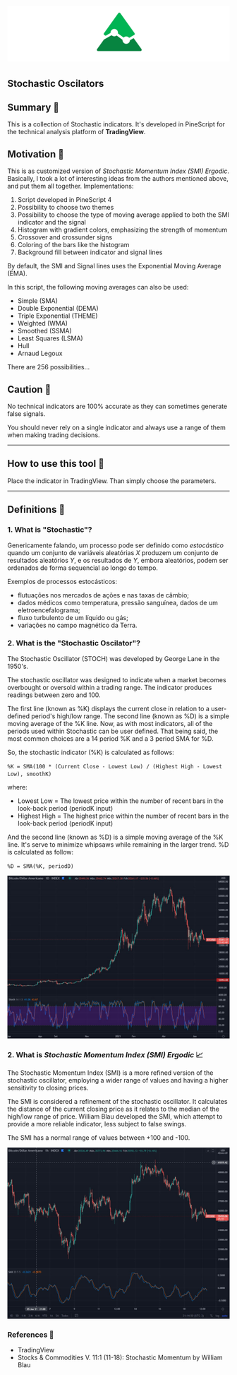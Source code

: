 # ![logo](images/Pine.png "Pine")

## Stochastic Oscilators

## Summary 💊

This is a collection of Stochastic indicators.
It's developed in PineScript for the technical analysis platform of **TradingView**.

## Motivation 💊

This is as customized version of *Stochastic Momentum Index (SMI) Ergodic*.
Basically, I took a lot of interesting ideas from the authors mentioned above, and put them all together.
Implementations:
  
1. Script developed in PineScript 4
2. Possibility to choose two themes
3. Possibility to choose the type of moving average applied to both the SMI indicator and the signal
4. Histogram with gradient colors, emphasizing the strength of momentum
5. Crossover and crossunder signs
6. Coloring of the bars like the histogram
7. Background fill between indicator and signal lines

By default, the SMI and Signal lines uses the Exponential Moving Average (EMA).

In this script, the following moving averages can also be used:

- Simple (SMA)
- Double Exponential (DEMA)
- Triple Exponential (THEME)
- Weighted (WMA)
- Smoothed (SSMA)
- Least Squares (LSMA)
- Hull
- Arnaud Legoux

There are 256 possibilities...

## Caution 💊

No technical indicators are 100% accurate as they can sometimes generate false signals.

You should never rely on a single indicator and always use a range of them when making trading decisions.

---

## How to use this tool 💊

Place the indicator in TradingView. Than simply choose the parameters.

---

## Definitions 💊

### 1. What is "Stochastic"?

Genericamente falando, um processo pode ser definido como *estocástico* quando um conjunto de variáveis aleatórias *X* produzem um conjunto de resultados aleatórios *Y*, e os resultados de *Y*, embora aleatórios, podem ser ordenados de forma sequencial ao longo do tempo.

Exemplos de processos estocásticos:

- flutuações nos mercados de ações e nas taxas de câmbio;
- dados médicos como temperatura, pressão sanguínea, dados de um eletroencefalograma;
- fluxo turbulento de um líquido ou gás;
- variações no campo magnético da Terra.

### 2. What is the "Stochastic Oscilator"?

The Stochastic Oscillator (STOCH) was developed by George Lane in the 1950's.

The stochastic oscillator was designed to indicate when a market becomes overbought or oversold within a trading range.
The indicator produces readings between zero and 100.

The first line (known as %K) displays the current close in relation to a user-defined period's high/low range.
The second line (known as %D) is a simple moving average of the %K line.
Now, as with most indicators, all of the periods used within Stochastic can be user defined.
That being said, the most common choices are a 14 period %K and a 3 period SMA for %D.

So, the stochastic indicator (%K) is calculated as follows:

`%K = SMA(100 * (Current Close - Lowest Low) / (Highest High - Lowest Low), smoothK)`

where:

- Lowest Low = The lowest price within the number of recent bars in the look-back period (periodK input)
- Highest High = The highest price within the number of recent bars in the look-back period (periodK input)

And the second line (known as %D) is a simple moving average of the %K line.
It's serve to minimize whipsaws while remaining in the larger trend.
%D is calculated as follow:

`%D = SMA(%K, periodD)`

![- %D is a smoothed average of %K,](images\Stochast%20-%20Example.jpg)

### 2. What is *Stochastic Momentum Index (SMI) Ergodic* 📈

The Stochastic Momentum Index (SMI) is a more refined version of the stochastic oscillator, employing a wider range of values and having a higher sensitivity to closing prices.

The SMI is considered a refinement of the stochastic oscillator. It calculates the distance of the current closing price as it relates to the median of the high/low range of price. William Blau developed the SMI, which attempt to provide a more reliable indicator, less subject to false swings.

The SMI has a normal range of values between +100 and -100.

![- %D is a smoothed average of %K,](images\Stochast%20Momentum%20Index%20-%20Example.jpg)

### References 💊

- TradingView
- Stocks & Commodities V. 11:1 (11-18): Stochastic Momentum by William Blau
